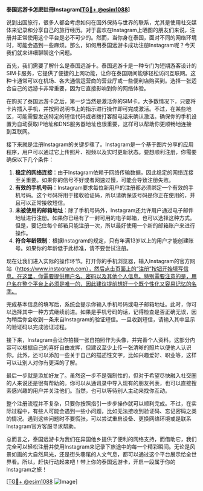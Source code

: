 **泰国远游卡怎麽註冊Instagram[[TG💪+ @esim1088](https://t.me/s/esim1088)]**

说到出国旅行，很多人都会考虑如何在国外保持与世界的联系，尤其是使用社交媒体来记录和分享自己的旅行经历。对于喜欢在Instagram上晒图的朋友们来说，注册并正常使用这个平台是必不可少的。然而，当你身在泰国，面对不同的网络环境时，可能会遇到一些麻烦。那么，如何用泰国远游卡成功注册Instagram呢？今天我们就来详细聊聊这个问题。

首先，我们需要了解什么是泰国远游卡。泰国远游卡是一种专门为短期游客设计的SIM卡服务，它提供了便捷的上网功能，让你在泰国期间能够轻松访问互联网。这种卡通常可以在机场、各大通信运营商的营业厅或一些便利店购买到。选择一张适合自己的远游卡非常重要，因为它直接影响到你的网络体验。

在购买了泰国远游卡之后，第一步当然是激活你的SIM卡。大多数情况下，只要将卡片插入手机，并按照说明书上的指示进行操作即可完成激活。不过，在某些地区，可能需要发送特定的短信代码或者拨打客服电话来确认激活。确保你的手机设置为自动获取IP地址和DNS服务器地址也很重要，这样可以帮助你更顺畅地连接到互联网。

接下来就是注册Instagram的关键步骤了。Instagram是一个基于图片分享的应用程序，用户可以通过它上传照片、视频以及实时更新状态。要想顺利注册，你需要确保以下几个条件：

1. **稳定的网络连接**：由于Instagram依赖于网络传输数据，因此稳定的网络连接至关重要。如果你的信号不好或者网速过慢，可能会导致注册失败。
2. **有效的手机号码**：Instagram要求每位新用户的注册都必须绑定一个有效的手机号码。这个号码将用于接收验证码，所以请确保该号码是你正在使用的，并且可以正常接收短信。
3. **未被使用的邮箱地址**：除了手机号码外，Instagram还允许用户通过电子邮件地址进行注册。如果你已经有了一封可用的电子邮箱，也可以选择这种方式。但是，要记住每个邮箱只能注册一次，所以最好使用一个新的邮箱账户来进行操作。
4. **符合年龄限制**：根据Instagram的规定，只有年满13岁以上的用户才能创建账号。如果你的年龄低于此标准，请不要尝试注册。

现在让我们进入实际的操作环节。打开你的手机浏览器，输入Instagram的官方网站（https://www.instagram.com），然后点击页面上的“注册”按钮开始填写信息。在这里，你需要提供用户名、密码以及其他个人信息。特别需要注意的是，用户名在整个平台上必须是唯一的，因此建议提前想好一个既个性化又容易记忆的名字。

完成基本信息的填写后，系统会提示你输入手机号码或电子邮箱地址。此时，你可以选择其中一种方式继续前进。如果是手机号码的话，记得检查是否正确无误，因为稍后你会收到一条来自Instagram的验证短信。一旦收到短信，请输入其中显示的验证码以完成验证过程。

接下来，Instagram会让你拍摄一张自拍照作为头像，并完善个人资料。这部分内容可以根据自己的喜好自由发挥，但建议至少上传一张清晰的照片以便他人认识你。此外，还可以添加一些关于自己的描述性文字，比如兴趣爱好、职业等，这样可以让别人对你有更深的了解。

最后一步就是添加好友了。虽然这一步不是强制性的，但对于希望尽快融入社交圈的人来说还是很有帮助的。你可以从通讯录中导入现有的朋友列表，也可以直接搜索感兴趣的用户并关注他们。当然，也可以等待别人主动来找你互动。

整个注册流程并不复杂，只要你按照指引一步步操作就可以顺利完成。不过，在实际过程中，有些人可能会遇到一些小问题，比如无法接收到验证码、忘记密码之类的情况。遇到这些问题时不要慌张，可以尝试重启设备、更换网络环境或是联系Instagram官方客服寻求帮助。

总而言之，泰国远游卡为我们在异国他乡提供了便利的网络支持，而借助它，我们完全可以轻松注册并使用Instagram来记录下旅途中的每一个精彩瞬间。无论是风景如画的大自然风光，还是街头巷尾的人文气息，都可以通过这个平台展示给全世界看。所以，赶快行动起来吧！带上你的泰国远游卡，开启一段属于你的Instagram之旅！

[[TG💪+ @esim1088](https://t.me/s/esim1088) ![Image](https://i.postimg.cc/4NQfJmqS/Snipaste-2025-05-13-00-14-12.png)]